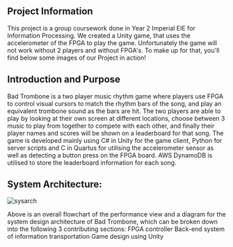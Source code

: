 ## Project Information

This project is a group coursework done in Year 2 Imperial EIE for Information Processing. We created a Unity game, that uses the accelerometer of the FPGA to play the game. Unfortunately the game will not work without 2 players and without FPGA's. To make up for that, you'll find below some images of our Project in action!


## Introduction and Purpose

Bad Trombone is a two player music rhythm game where players use FPGA to control visual cursors to match the rhythm bars of the song, and play an equivalent trombone sound as the bars are hit. The two players are able to play by looking at their own screen at different locations, choose between 3 music to play from together to compete with each other, and finally their player names and scores will be shown on a leaderboard for that song. The game is developed mainly using C# in Unity for the game client, Python for server scripts and C in Quartus for utilising the accelerometer sensor as well as detecting a button press on the FPGA board. AWS DynamoDB is utilised to store the leaderboard information for each song.

## System Architecture:

![sysarch](https://github.com/chinjyanson/ICL-infoproc-bad_trombone_game/images/image.jpg?raw=true)

Above is an overall flowchart of the performance view and a diagram for the system design architecture of Bad Trombone, which can be broken down into the following 3 contributing sections:
FPGA controller
Back-end system of information transportation 
Game design using Unity 


